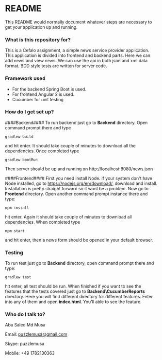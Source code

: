 # README #

This README would normally document whatever steps are necessary to get your application up and running.

### What is this repository for? ###

This is a Cefalo assignment, a simple news service provider application. This application is divided into frontend and backend parts. Here we can add news and view news. We can use the api in both json and xml data format. BDD style tests are written for server code.

### Framework used ###

* For the backend Spring Boot is used.
* For frontend Angular 2 is used.
* Cucumber for unit testing

### How do I get set up? ###
####Backend####
To run backend just go to **Backend** directory. Open command prompt there and type
```
gradlew build
```
and hit enter. It should take couple of minutes to download all the dependencies.
Once completed type 
```
gradlew bootRun
```
Then server should be up and running on http://localhost:8080/news.json

####Frontend####
First you need install Node. If your system don't have Node installed, go to https://nodejs.org/en/download/, download and install. Installation is pretty straight forward so it wont be a problem.
Now go to **Frontend** directory. Open another command prompt instance there and type:
```
npm install
```
hit enter. Again it should take couple of minutes to download all dependencies. When completed type
```
npm start
```
and hit enter, then a news form should be opened in your default browser.

### Testing ###
To run test just go to **Backend** directory, open command prompt there and type:
```
gradlew test
```
hit enter, all test should be run.
When finished if you want to see the features that the tests covered just go to **Backend\CucumberReports** directory.
Here you will find different directory for different features. Enter into any of them and open **index.html**.
You'll able to see the feature.

### Who do I talk to? ###
Abu Saled Md Musa

Email: puzzlemusa@gmail.com

Skype: puzzlemusa

Mobile: +49 1782130363
